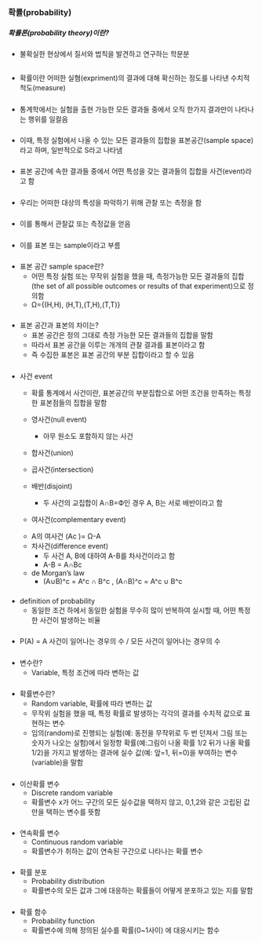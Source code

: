### 확률(probability)
####
##### 확률론(probability theory)이란?
- 불확실한 현상에서 질서와 법칙을 발견하고 연구하는 학문분
##
- 확률이란 어떠한 실혐(expriment)의 결과에 대해 확신하는 정도를 나타낸 수치적 척도(measure)
#####
- 통계학에서는 실험을 출현 가능한 모든 결과들 중에서 오직 한가지 결과만이 나타나는 행위를 일컬음  
#####
- 이때, 특정 실험에서 나올 수 있는 모든 결과들의 집합을 표본공간(sample space)라고 하며, 일반적으로 S라고 나타냄
#####
- 표본 공간에 속한 결과들 중에서 어떤 특성을 갖는 결과들의 집합을 사건(event)라고 함
#####
- 우리는 어떠한 대상의 특성을 파악하기 위해 관찰 또는 측정을 함
#####
- 이를 통해서 관찰값 또는 측정값을 얻음
#####
- 이를 표본 또는 sample이라고 부름
#####
- 표본 공간 sample space란?
	+ 어떤 특정 실험 또는 무작위 실험을 했을 때, 측정가능한 모든 결과들의 집합(the set of all possible outcomes or results of that experiment)으로 정의함
  + Ω={(H,H), (H,T),(T,H),(T,T)}
#####
- 표본 공간과 표본의 차이는?
	+ 표본 공간은 정의 그대로 측정 가능한 모든 결과들의 집합을 말함
	+ 따라서 표본 공간을 이루는 개개의 관찰 결과를 표본이라고 함
	+ 즉 수집한 표본은 표본 공간의 부분 집합이라고 할 수 있음
#####
- 사건 event
	+ 확률 통계에서 사건이란, 표본공간의 부분집합으로 어떤 조건을 만족하는 특정한 표본점들의 집합을 말함

  + 영사건(null event)
    - 아무 원소도 포함하지 않는 사건
  + 합사건(union)
  + 곱사건(intersection)
  + 배반(disjoint)
    - 두 사건의 교집합이 A∩B=Ф인 경우 A, B는 서로 배반이라고 함
  +  여사건(complementary event)
    - A의 여사건 (Ac )= Ω-A
  + 차사건(difference event)
    - 두 사건 A, B에 대하여 A-B를 차사건이라고 함
    - A-B = A∩Bc
  + de Morgan’s law
    - (A∪B)^c = A^c ∩ B^c , (A∩B)^c = A^c ∪ B^c
#####
- definition of probability
	+ 동일한 조건 하에서 동일한 실험을 무수히 많이 반복하여 실시할 때, 어떤 특정한 사건이 발생하는 비율
#####
* P(A) = A 사건이 일어나는 경우의 수 / 모든 사건이 일어나는 경우의 수
#####
- 변수란?
	+ Variable, 특정 조건에 따라 변하는 값
#####
- 확률변수란?
	+ Random variable, 확률에 따라 변하는 값
	+ 무작위 실험을 했을 때, 특정 확률로 발생하는 각각의 결과를 수치적 값으로 표현하는 변수
	+ 임의(random)로 진행되는 실험(예: 동전을 무작위로 두 번 던져서 그림 또는 숫자가 나오는 실험)에서 일정항 확률(예:그림이 나올 확률 1/2 뒤가 나올 확률 1/2)을 가지고 발생하는 결과에 실수 값(예: 앞=1, 뒤=0)을 부여하는 변수(variable)을 말함
#####
- 이산확률 변수
	+ Discrete random variable
	+ 확률변수 x가 어느 구간의 모든 실수값을 택하지 않고, 0,1,2와 같은 고립된 값만을 택하는 변수를 뜻함
#####
- 연속확률 변수
	+ Continuous random variable
	+ 확률변수가 취하는 값이 연속된 구간으로 나타나는 확률 변수
#####
- 확률 분포
	+ Probability distribution
	+ 확률변수의 모든 값과 그에 대응하는 확률들이 어떻게 분포하고 있는 지를 말함
#####
- 확률 함수
	+ Probability function
	+ 확률변수에 의해 정의된 실수를 확률(0~1사이) 에 대응시키는 함수
